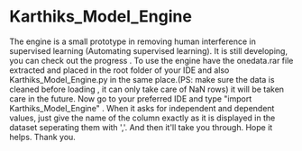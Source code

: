 # Karthiks_Model_Engine
The engine is a small prototype in removing human interference in supervised learning (Automating supervised learning). It is still developing, you can check out the progress .
To use the engine have the onedata.rar file extracted and placed in the root folder of your IDE and also Karthiks_Model_Engine.py in the same place.(PS: make sure the data is cleaned before loading , it can only take care of NaN rows) it will be taken care in the future.
Now go to your preferred IDE and type "import Karthiks_Model_Engine" . When it asks for independent and dependent values, just give the name of the column exactly as it is displayed in the dataset seperating them with ','.
And then it'll take you through. Hope it helps. Thank you.

